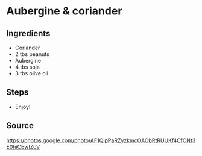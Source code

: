 # Aubergine & coriander

## Ingredients 

- Coriander
- 2 tbs peanuts
- Aubergine
- 4 tbs soja
- 3 tbs olive oil

## Steps
- Enjoy!

## Source

https://photos.google.com/photo/AF1QipPaRZyzkmcOAObRtRUUKf4CfCNt3E0hiCEwIZoV 
